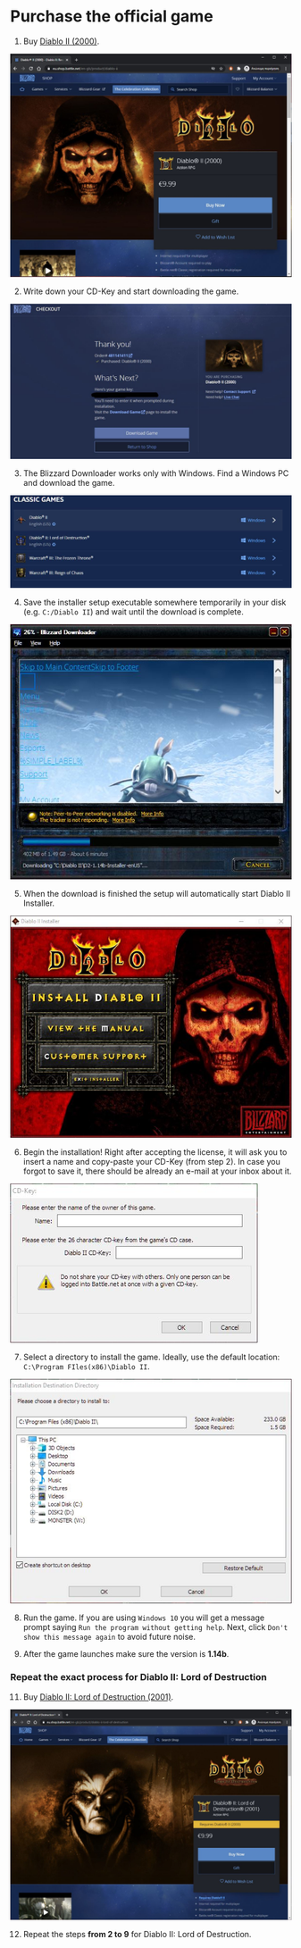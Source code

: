 # Purchase the official game

1. Buy [Diablo II (2000)](https://eu.shop.battle.net/en-gb/product/diablo-ii).

![Buy Diablo](./buydiablo.png)

2. Write down your CD-Key and start downloading the game.

![Get your CD-Key](./cdkey.png)

3. The Blizzard Downloader works only with Windows. Find a Windows PC and download the game.

![Download Diablo 2](./download.png)

4. Save the installer setup executable somewhere temporarily in your disk (e.g. `C:/Diablo II`) and wait until the download is complete.

![Wait](./wait.png)

5. When the download is finished the setup will automatically start Diablo II Installer.

![Install Diablo II](./installer.png)

6. Begin the installation! Right after accepting the license, it will ask you to insert a name and copy-paste your CD-Key (from step 2).
   In case you forgot to save it, there should be already an e-mail at your inbox about it.

![Paste your CD-Key](./cdkey2.png)

7. Select a directory to install the game. 
   Ideally, use the default location: `C:\Program FIles(x86)\Diablo II`.
   
![Select installation directory](./installpath.png)

8. Run the game.
   If you are using `Windows 10` you will get a message prompt saying `Run the program without getting help`.
   Next, click `Don't show this message again` to avoid future noise.
   
9. After the game launches make sure the version is **1.14b**.


### Repeat the exact process for Diablo II: Lord of Destruction

11. Buy [Diablo II: Lord of Destruction (2001)](https://eu.shop.battle.net/en-gb/product/diablo-ii-lord-of-destruction).

![Buy Lord of Destruction](./lod.png)

12. Repeat the steps **from 2 to 9** for Diablo II: Lord of Destruction.
